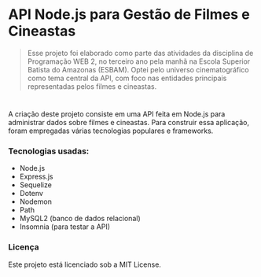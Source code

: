 # API Node.js para Gestão de Filmes e Cineastas

> Esse projeto foi elaborado como parte das atividades da disciplina de
> Programação WEB 2, no terceiro ano pela manhã na Escola Superior
> Batista do Amazonas (ESBAM). Optei pelo universo cinematográfico como
> tema central da API, com foco nas entidades principais representadas
> pelos filmes e cineastas.
#
A criação deste projeto consiste em uma API feita em Node.js para administrar dados sobre filmes e cineastas. Para construir essa aplicação, foram empregadas várias tecnologias populares e frameworks.

### Tecnologias usadas:
 - Node.js
 - Express.js
- Sequelize
- Dotenv
- Nodemon
- Path
- MySQL2 (banco de dados relacional)
- Insomnia (para testar a API)

### Licença
Este projeto está licenciado sob a MIT License.